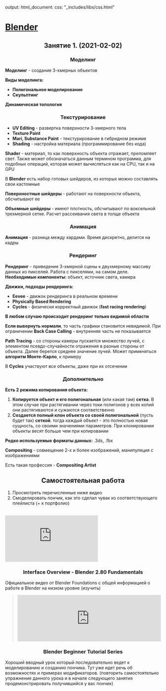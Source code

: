 output:
  html_document:
    css: "_includes/libs/css.html"


# [Blender](blender.md)

## <center> Занятие 1. (2021-02-02) </center>

### <center> Моделинг </center>
**Моделинг** - создание 3-хмерных объектов

**Виды моделинга:**
- **Полигональное моделирование**
- **Скульптинг**

**Динамическая топология**

### <center> Текстурирование </center>
- **UV Editing** - развертка поверхности 3-хмерного тела
- **Texture Paint**
- **Mari, Substance Paint** - текстурирование в гибридном режиме
- **Shading** - настройка материала (программирование без кода)

**Shader** - материал, то как поверхность объекта отражает, преломляет свет. Также может обозначаться данным термином программа, для подобных операций, которая может вычисляться как на CPU, так и на GPU

В **Blender** есть набор готовых шейдеров, из которых можно составлять свои кастомные

**Поверхностные шейдеры** - работают на поверхности объекта, обсчитывают ее

**Объемные шейдеры** - имеют плотность, обсчитывают по воксельной трехмерной сетке. Расчет рассеивания света в толще объекта

### <center> Анимация </center>
**Анимация** - разница между кардами. Время дискретно, делится на кадры

### <center> Рендеринг </center>
**Рендеринг** - приведение 3-хмерной сцены к двухмерному массиву данных из пикселей. Работа с пикселями, на самом деле.
**Необходимые компоненты:** объект, источник света, камера

**Движки, подходы рендеринга:**
- **Eevee** - движок рендеринга в реальном времени
- **Physically Based Rendering**
- **Cycles** - физически корректный движок (**fast racing rendering**)

**В любом случаю происходит рендеринг только видимой области**

**Если вывернуть нормали**, то часть графики становится невидимой. При ограничении **Back Case Calling** - внутренняя часть не показывается

**Path Tracing** - со стороны камеры пускается множество лучей, с элементом псевдо-случайности отражения в разные стороны от объекта. Далее берется среднее значение лучей. Может применяться **алгоритм Монте-Карло**, к примеру

В **Cycles** участвуют все объекты, даже при их отсечении

### <center> Дополнительно </center>
**Есть 2 режима копирования объекта:**
1. **Копируется объект и его полигональная** (или какая там) **сетка**. В этом случае при растягивании через токи полигонов у всех копий они растягиваются и сужаются соответственно
2. **Создается полный клон объекта со своей полигональной** (пусть будет так) **сеткой**. тогда каждый объект - это полностью новая сущность, со своими значениями параметров. При клонировании объекты весят больше чем при копировании

**Редко используемые форматы данных:** .3ds, .fbx

**Compositing** - совмещение 2-х и более изображений, манипуляция с изображениями

Есть такая профессия - **Compositing Artist**
<br>

## <center> Самостоятельная работа </center>
1. Просмотреть перечисленные ниже видео
2. Смоделировать пончик, как это сделал чувак из соответствующего плейлиста (+ к портфолио)
<br>

<div class="container">
<iframe src="https://www.youtube.com/embed/8XyIYRW_2xk" frameborder="0" allow="accelerometer; autoplay; clipboard-write; encrypted-media; gyroscope; picture-in-picture" allowfullscreen class="video"></iframe>
</div>

### <center> Interface Overview - Blender 2.80 Fundamentals </center>
Официальное видео от Blender Foundations с общей информацией о работе в Blender на низком уровне (изучить)
<br>

><iframe width="100%" height="auto" src="https://www.youtube.com/embed/NyJWoyVx_XI" frameborder="0" allow="accelerometer; autoplay; clipboard-write; encrypted-media; gyroscope; picture-in-picture" allowfullscreen></iframe>

### <center> Blender Beginner Tutorial Series </center>
Хороший вводный урок который последовательно ведет к моделированию и созданию пончика. Тут уже идет речь об возможностях и примерах модификаторов. (повторить самостоятельно упражнение данного урока и в начале следующего занятия продемонстрировать получившийся у вас пончик)
